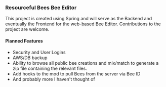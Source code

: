 ### Resourceful Bees Bee Editor

This project is created using Spring and will serve as the Backend and eventually the Frontend for the web-based Bee Editor. Contributions to the project are welcome.

#### Planned Features

- Security and User Logins
- AWS/DB backup
- Ability to browse all public bee creations and mix/match to generate a zip file containing the relevant files.
- Add hooks to the mod to pull Bees from the server via Bee ID
- And probably more I haven't thought of